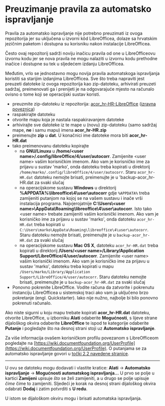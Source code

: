 # Preuzimanje pravila za automatsko ispravljanje
Pravila za automatsko ispravljanje nije potrebno preuzimati iz ovoga repozitorija jer su uključena u izvorni kôd LibreOfficea, dolaze sa hrvatskim jezičnim paketom i dostupna su korisniku nakon instalacije LibreOfficea.

Često ovaj repozitorij sadrži noviju inačicu pravila od one u LibreOfficeovu izvornu kodu jer se nova pravila ne mogu nalaziti u izvornu kodu prethodne inačice i dostupne su tek u sljedećem izdanju LibreOfficea.

Međutim, vrlo se jednostavno mogu novija pravila automatskoga ispravljanja koristiti sa starijim izdanjima LibreOfficea. Sve što treba napraviti jest preuzeti datoteke iz ovoga repozitorija kao zip-datoteku, arhivirati preuzeti sadržaj, preimenovati ga i prenijeti je na odgovarajuće mjesto na računalo ovisno o tome koji se operacijski sustav koristi.

* preuzmite zip-datoteku iz repozitorija: [acor_hr-HR-LibreOffice](https://github.com/krunose/libo-acor-hr) ([izravna poveznica](https://github.com/krunose/libo-acor-hr/archive/master.zip))
* raspakirajte datoteku
* otvorite mapu koja je nastala raspakiravanjem datoteke
* arhivirajte sve datoteke iz te mape u (novu) zip-datoteku (samo sadržaj mape, **ne** i samu mapu) imena **acor_hr-HR.zip**
* preimenujte **zip** u **dat**. U konačnici ime datoteke mora biti **acor_hr-HR.dat**
* tako preimenovanu datoteku kopirajte
	* na **GNU/Linuxu** u **/home/&lt;user name&gt;/.config/libreOffice/4/user/autocorr**. Zamijenite &lt;user name&gt; vašim korisničkim imenom. Ako vam je korisničko ime za prijavu u sustav 'marko', onda datoteku treba kopirati u direktorij `/home/marko/.config/libreOffice/4/user/autocorr`. Staru `acor_hr-HR.dat` datoteku nemojte brisati, preimenujte je u 'backup-acor_hr-HR.dat za svaki slučaj
	* na operacijskome sustavu **Windows** u direktorij **%APPDATA%\libreoffice\4\user\autocorr** gdje `%APPDATA%` treba zamijeniti putanjom na kojoj se na vašem sustavu i inače vrši instalacija programa. Najvjerojatnije **C:\Users&#92;&lt;user name&gt;\AppData\Roaming\libreoffice\4\user\autocorr**. Isto tako &lt;user name&gt; trebate zamijeniti vašim korisnički imenom. Ako vam je korisničko ime za prijavu u sustav 'marko', onda datoteku `acor_hr-HR.dat` treba kopirati u `C:\Users\marko\AppData\Roaming\libreoffice\4\user\autocorr`. Staru datoteku nemojte brisati, preimenujte je u `backup-acor_hr-HR.dat` za svaki slučaj
	* na operacijskome sustavu **Mac OS X**, datoteku `acor_hr-HR.dat` treba kopirati u direktorij **/Users/&lt;user name&gt;/Library/Application Support/LibreOffice/4/user/autocorr**. Zamijenite &lt;user name&gt; vašim korisnički imenom. Ako vam je korisničko ime za prijavu u sustav 'marko', datoteku treba kopirati u mapu `/Users/marko/Library/Application Support/LibreOffice/4/user/autocorr`. Staru datoteku nemojte brisati, preimenujte je u `backup-acor_hr-HR.dat` za svaki slučaj
* Ponovno pokrenite LibreOffice. Vodite računa da zatvorite i pokrenutu instanciju LibreOfficea u sistemskoj traci ako vam ja uključeno brzo pokretanje (engl. Quickstarter). Iako nije nužno, najbolje bi bilo ponovno pokrenuti računalo.

Ako niste sigurni u koju mapu trebate kopirati **acor_hr-HR.dat** datoteku, otvorite LibreOffice, u izborniku **Alati** odaberite **Mogućnosti**, s lijeve strane dijaloškog okvira odaberite **LibreOffice** te ispod te kategorije odaberite **Putanje** i pogledajte što na desnoj strani stoji uz **Automatsko ispravljanje**.

Za više informacija ovašem korisničkom profilu povezanom s LibreOfficeom pogledajte na [https://wiki.documentfoundation.org/UserProfile](https://wiki.documentfoundation.org/UserProfile). O putanjama se za automatsko ispravljanje govori u [točki 2.2 navedene stranice](https://wiki.documentfoundation.org/UserProfile#Default_location).

---

U ovu se datoteku mogu dodavati i vlastite kratice: **Alati** → **Automatsko ispravljanje** → **Mogućnosti automatskog ispravljanja...** U prvo se polje u kartici **Zamijeni** upisuje *što* se želi zamijeniti, a u drugo se polje upisuje *čime* čime to zamijeniti. Sljedeći je korak na desnoj strani dijaloškog okvira odabrati **Dodaj** i zatim potvrditi s **U redu**.

U istom se dijaloškom okviru mogu i brisati automatska ispravljanja.
